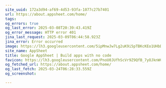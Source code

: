 ```yaml
---
site_uuid: 172a3d94-af69-4d53-93fa-1077c27b7401
url: https://about.appsheet.com/home/
tags: 
og_errors: true
og_last_error: 2025-03-08T20:39:43.419Z
og_error_message: HTTP error 401
jina_last_request: 2025-03-09T06:44:58.923Z
jina_error: Error occurred
image: https://lh3.googleusercontent.com/5ipMnwJw7Lg2uK9i5pTBKcKEo1UHbDRH18POfIiZ_UV9HfoAu1ewtjiQ3oDj-p3Sdrwhsr1n9o_rvWSqMSr629hjfAJkHG7MS59sjOcZtxFKshqMSQ
site_name: AppSheet
title: Google AppSheet | Build apps with no code
favicon: https://lh3.googleusercontent.com/PnoU0JUfhScVr9Z9QfB_7yOJknWCPEEI2puXiz9NVo0wE3tU88-7ZaLIwdfzlEl35QFb6dS0N7dgeK2C6_Pw6Yp-JgoWw5YhHFn7PptCwC5_mYTSbeHn
og_fetched_url: https://about.appsheet.com/home/
og_last_fetch: 2025-03-24T06:28:33.559Z
og_screenshot: 

---
```


